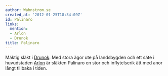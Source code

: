 ```yaml
---
author: Wahnstrom.se
created_at: '2012-01-25T18:34:09Z'
id: Palinaro
links:
  mention:
  - Arlon
  - Drunok
title: Palinaro
---
```


Mäktig släkt i [Drunok]. Med stora ägor ute på landsbygden och ett säte i huvudstaden [Arlon] är
släkten Palinaro en stor och inflytelserik ätt med anor långt tillbaka i tiden.

  [Drunok]: Drunok
  [Arlon]: Arlon